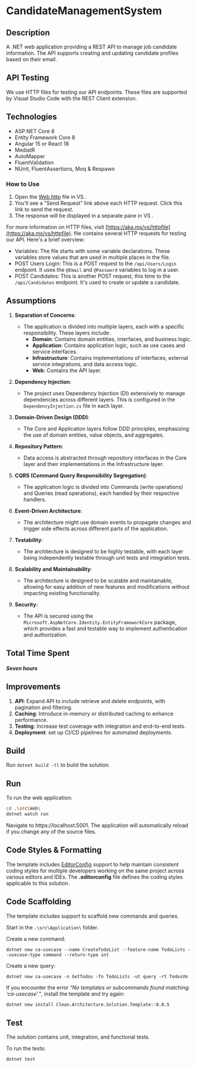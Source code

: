 ﻿# CandidateManagementSystem

## Description

A .NET web application providing a REST API to manage job candidate information. The API supports creating and updating
candidate profiles based on their email.

## API Testing

We use HTTP files for testing our API endpoints. These files are supported by Visual Studio Code with the REST Client
extension.

## Technologies

- ASP.NET Core 8
- Entity Framework Core 8
- Angular 15 or React 18
- MediatR
- AutoMapper
- FluentValidation
- NUnit, FluentAssertions, Moq & Respawn

### How to Use

1. Open the [Web.http](src%2FWeb%2FWeb.http) file in VS .
2. You'll see a "Send Request" link above each HTTP request. Click this link to send the request.
3. The response will be displayed in a separate pane in VS .

For more information on HTTP files, visit [https://aka.ms/vs/httpfile](https://aka.ms/vs/httpfile). file contains
several HTTP requests for testing our API. Here's a brief overview:

- Variables: The file starts with some variable declarations. These variables store values that are used in multiple
  places in the file.
- POST Users Login: This is a POST request to the `/api/Users/Login` endpoint. It uses the `@Email` and `@Password`
  variables to log in a user.
- POST Candidates: This is another POST request, this time to the `/api/Candidates` endpoint. It's used to create or
  update a candidate.

## Assumptions

1. **Separation of Concerns**:

    - The application is divided into multiple layers, each with a specific responsibility. These layers include:
        - **Domain**: Contains domain entities, interfaces, and business logic.
        - **Application**: Contains application logic, such as use cases and service interfaces.
        - **Infrastructure**: Contains implementations of interfaces, external service integrations, and data access
          logic.
        - **Web**: Contains the API layer.

2. **Dependency Injection**:

    - The project uses Dependency Injection (DI) extensively to manage dependencies across different layers. This is
      configured in the `DependencyInjection.cs` file in each layer.

3. **Domain-Driven Design (DDD)**:

    - The Core and Application layers follow DDD principles, emphasizing the use of domain entities, value objects, and
      aggregates.

4. **Repository Pattern**:

    - Data access is abstracted through repository interfaces in the Core layer and their implementations in the
      Infrastructure layer.

5. **CQRS (Command Query Responsibility Segregation)**:

    - The application logic is divided into Commands (write operations) and Queries (read operations), each handled by
      their respective handlers.

6. **Event-Driven Architecture**:

    - The architecture might use domain events to propagate changes and trigger side effects across different parts of
      the application.

7. **Testability**:

    - The architecture is designed to be highly testable, with each layer being independently testable through unit
      tests and integration tests.

8. **Scalability and Maintainability**:
    - The architecture is designed to be scalable and maintainable, allowing for easy addition of new features and
      modifications without impacting existing functionality.
9. **Security**:
    - The API is secured using the `Microsoft.AspNetCore.Identity.EntityFrameworkCore` package, which provides a fast
      and testable way to implement authentication and authorization.

## Total Time Spent

##### **Seven hours**

## Improvements

1. **API**: Expand API to include retrieve and delete endpoints, with pagination and filtering.
2. **Caching**: Introduce in-memory or distributed caching to enhance performance.
3. **Testing**: Increase test coverage with integration and end-to-end tests.
4. **Deployment**: set up CI/CD pipelines for automated deployments.

## Build

Run `dotnet build -tl` to build the solution.

## Run

To run the web application:

```bash
cd .\src\Web\
dotnet watch run
```

Navigate to https://localhost:5001. The application will automatically reload if you change any of the source files.

## Code Styles & Formatting

The template includes [EditorConfig](https://editorconfig.org/) support to help maintain consistent coding styles for
multiple developers working on the same project across various editors and IDEs. The **.editorconfig** file defines the
coding styles applicable to this solution.

## Code Scaffolding

The template includes support to scaffold new commands and queries.

Start in the `.\src\Application\` folder.

Create a new command:

```
dotnet new ca-usecase --name CreateTodoList --feature-name TodoLists --usecase-type command --return-type int
```

Create a new query:

```
dotnet new ca-usecase -n GetTodos -fn TodoLists -ut query -rt TodosVm
```

If you encounter the error _"No templates or subcommands found matching: 'ca-usecase'."_, install the template and try
again:

```bash
dotnet new install Clean.Architecture.Solution.Template::8.0.5
```

## Test

The solution contains unit, integration, and functional tests.

To run the tests:

```bash
dotnet test
```
